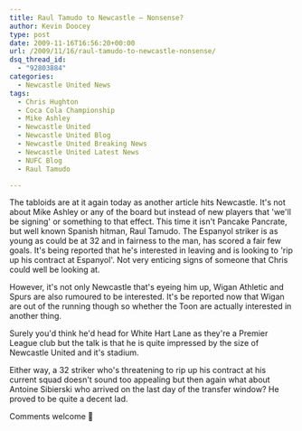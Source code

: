 ```yaml
---
title: Raul Tamudo to Newcastle – Nonsense?
author: Kevin Doocey
type: post
date: 2009-11-16T16:56:20+00:00
url: /2009/11/16/raul-tamudo-to-newcastle-nonsense/
dsq_thread_id:
  - "92803884"
categories:
  - Newcastle United News
tags:
  - Chris Hughton
  - Coca Cola Championship
  - Mike Ashley
  - Newcastle United
  - Newcastle United Blog
  - Newcastle United Breaking News
  - Newcastle United Latest News
  - NUFC Blog
  - Raul Tamudo

---
```

The tabloids are at it again today as another article hits Newcastle. It's not about Mike Ashley or any of the board but instead of new players that 'we'll be signing' or something to that effect. This time it isn't Pancake Pancrate, but well known Spanish hitman, Raul Tamudo. The Espanyol striker is as young as could be at 32 and in fairness to the man, has scored a fair few goals. It's being  reported that he's interested in leaving and is looking to 'rip up his contract at Espanyol'. Not very enticing signs of someone that Chris could well be looking at.

However, it's not only Newcastle that's eyeing him up, Wigan Athletic and Spurs are also rumoured to be interested. It's be reported now that Wigan are out of the running though so whether the Toon are actually interested in another thing.

Surely you'd think he'd head for White Hart Lane as they're a Premier League club but the talk is that he is quite impressed by the size of Newcastle United and it's stadium.

Either way, a 32 striker who's threatening to rip up his contract at his current squad doesn't sound too appealing but then again what about Antoine Sibierski who arrived on the last day of the transfer window? He proved to be quite a decent lad.

Comments welcome 🙂
